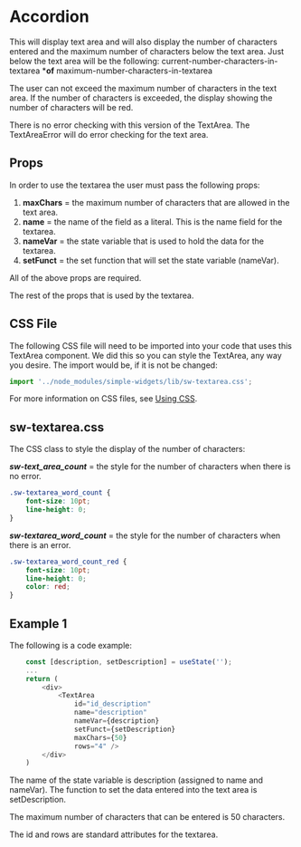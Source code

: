 # **Accordion**

This will display text area and will also display the number of characters entered and the maximum number of characters below the text area.  Just below the text area will be the following: 
    current-number-characters-in-textarea ***of** maximum-number-characters-in-textarea

The user can not exceed the maximum number of characters in the text area.  If the number of characters is exceeded, the display showing the number of characters will be red.

There is no error checking with this version of the TextArea.  The TextAreaError will do error checking for the text area.

## **Props**
In order to use the textarea the user must pass the following props:

1. **maxChars** = the maximum number of characters that are allowed in the text area.  
2. **name** = the name of the field as a literal.  This is the name field for the textarea.
3. **nameVar** = the state variable that is used to hold the data for the textarea.
4. **setFunct** = the set function that will set the state variable (nameVar).

All of the above props are required.

The rest of the props that is used by the textarea.

## CSS File

The following CSS file will need to be imported into your code that uses this TextArea component.  We did this so you can style the TextArea, any way you desire.  The import would be, if it is not be changed:

```javascript
import '../node_modules/simple-widgets/lib/sw-textarea.css';
```

For more information on CSS files, see [Using CSS](./UsingCSS.md).


## sw-textarea.css

The CSS class to style the display of the number of characters:

***sw-text_area_count*** = the style for the number of characters when there is no error.

```css
.sw-textarea_word_count {
    font-size: 10pt;
    line-height: 0;
}
```

***sw-textarea_word_count*** = the style for the number of characters when there is an error.

```css
.sw-textarea_word_count_red {
    font-size: 10pt;
    line-height: 0;
    color: red;
}
```


## **Example 1**
The following is a code example:

```javascript
    const [description, setDescription] = useState('');
    ...
    return (
        <div>
            <TextArea
                id="id_description"
                name="description"
                nameVar={description}
                setFunct={setDescription}
                maxChars={50}
                rows="4" />
        </div>
    )
```

The name of the state variable is description (assigned to name and nameVar).  The function to set the data entered into the text area is setDescription.

The maximum number of characters that can be entered is 50 characters.

The id and rows are standard attributes for the textarea.

